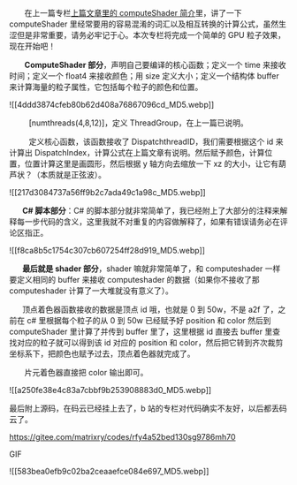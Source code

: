        在上一篇专栏[上篇文章里的 computeShader 简介](https://www.bilibili.com/read/cv6995587)里，讲了一下 computeShader 里经常要用的容易混淆的词汇以及相互转换的计算公式，虽然生涩但是非常重要，请务必牢记于心。本次专栏将完成一个简单的 GPU 粒子效果，现在开始吧！

       **ComputeShader 部分**，声明自己要编译的核心函数；定义一个 time 来接收时间；定义一个 float4 来接收颜色；用 size 定义大小；定义一个结构体 buffer 来计算海量的粒子属性，它包括每个粒子的颜色和位置。

![[4ddd3874cfeb80b62d408a76867096cd_MD5.webp]]

         [numthreads(4,8,12)]，定义 ThreadGroup，在上一篇已说明。

         定义核心函数，该函数接收了 DispatchthreadID，我们需要根据这个 id 来计算出 DispatchIndex，计算公式在上篇文章有说明。然后赋予颜色，计算位置，位置计算这里是画圆形，然后根据 y 轴方向去缩放一下 xz 的大小，让它有葫芦状？（本质就是正弦波）。

![[217d3084737a56ff9b2c7ada49c1a98c_MD5.webp]]

      **C# 脚本部分**：C# 的脚本部分就非常简单了，我已经附上了大部分的注释来解释每一步代码的含义，这里我就不对重复的内容做解释了，如果有错误请务必在评论区指正。

![[f8ca8b5c1754c307cb607254ff28d919_MD5.webp]]

      **最后就是 shader 部分**，shader 嘛就非常简单了，和 computeshader 一样要定义相同的 buffer 来接收 computeshader 的数据（如果你不接收了那 computeshader 计算了一大堆就没有意义了）。

      顶点着色器函数接收的数据是顶点 id 哦，也就是 0 到 50w，不是 a2f 了，之前在 c# 里根据每个粒子的从 0 到 50w 已经赋予好 position 和 color 然后到 computeShader 里计算了并传到 buffer 里了，这里根据 id 直接去 buffer 里查找对应的粒子就可以得到该 id 对应的 position 和 color，然后把它转到齐次裁剪坐标系下，把颜色也赋予过去，顶点着色器就完成了。

       片元着色器直接把 color 输出即可。

![[a250fe38e4c83a7cbbf9b253908883d0_MD5.webp]]

最后附上源码，在码云已经挂上去了，b 站的专栏对代码确实不友好，以后都丢码云了。

https://gitee.com/matrixry/codes/rfy4a52bed130sg9786mh70

GIF

![[583bea0efb9c02ba2ceaaefce084e697_MD5.webp]]
